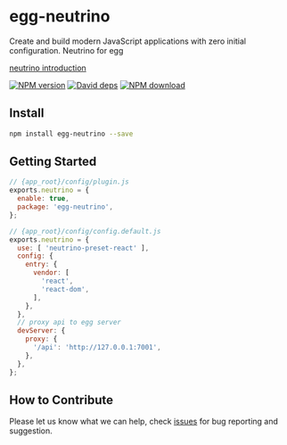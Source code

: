 # egg-neutrino
Create and build modern JavaScript applications with zero initial configuration. Neutrino for egg

[neutrino introduction](https://neutrino.js.org/)

[![NPM version][npm-image]][npm-url]
[![David deps][david-image]][david-url]
[![NPM download][download-image]][download-url]

[npm-image]: https://img.shields.io/npm/v/egg-neutrino.svg?style=flat-square
[npm-url]: https://npmjs.org/package/egg-neutrino
[david-image]: https://img.shields.io/david/okoala/egg-neutrino.svg?style=flat-square
[david-url]: https://david-dm.org/okoala/egg-neutrino
[download-image]: https://img.shields.io/npm/dm/egg-neutrino.svg?style=flat-square
[download-url]: https://npmjs.org/package/egg-neutrino


## Install
```bash
npm install egg-neutrino --save
```

## Getting Started
```javascript
// {app_root}/config/plugin.js
exports.neutrino = {
  enable: true,
  package: 'egg-neutrino',
};

// {app_root}/config/config.default.js
exports.neutrino = {
  use: [ 'neutrino-preset-react' ],
  config: {
    entry: {
      vendor: [
        'react',
        'react-dom',
      ],
    },
  },
  // proxy api to egg server
  devServer: {
    proxy: {
      '/api': 'http://127.0.0.1:7001',
    },
  },
};
```

## How to Contribute

Please let us know what we can help, check [issues](https://github.com/okoala/egg-neutrino/issues) for bug reporting and suggestion.

